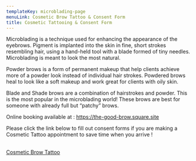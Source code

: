 ```yaml
---
templateKey: microblading-page
menuLink: Cosmetic Brow Tattoo & Consent Form
title: Cosmetic Tattooing & Consent Form
---
```

Microblading is a technique used for enhancing the appearance of the eyebrows. Pigment is implanted into the skin in fine, short strokes resembling hair, using a hand-held tool with a blade formed of tiny needles. Microblading is meant to look the most natural.

Powder brows is a form of permanent makeup that help clients achieve more of a powder look instead of individual hair strokes. Powdered brows heal to look like a soft makeup and work great for clients with oily skin.

Blade and Shade brows are a combination of hairstrokes and powder. This is the most popular in the microblading world! These brows are best for someone with already full but “patchy” brows.

Online booking available at :     https://the-good-brow.square.site



Please click the link below to fill out consent forms if you are making a Cosmetic Tattoo appointment to save time when you arrive !

 \
<a href="javascript:void( window.open( 'https://form.jotform.com/213395459142156', 'blank', 'scrollbars=yes, toolbar=no, width=700, height=500' ) ) "> Cosmetic Brow Tattoo </a>